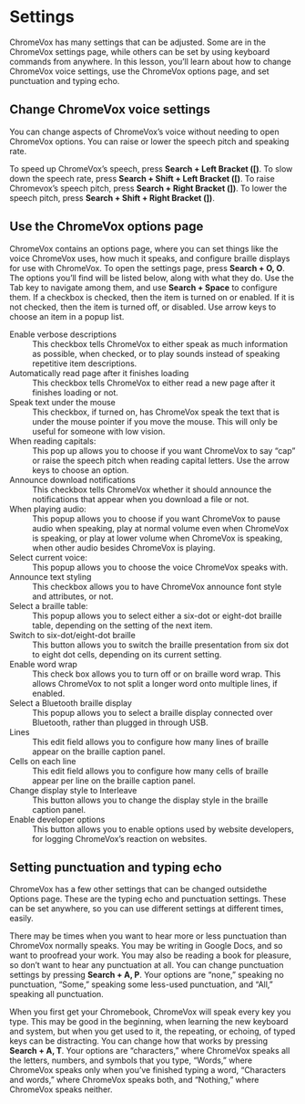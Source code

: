 # Settings

ChromeVox has many settings that can be adjusted. Some are in the ChromeVox settings page, while others can be set by using keyboard commands from anywhere. In this lesson, you’ll learn about how to change ChromeVox voice settings, use the ChromeVox options page, and set punctuation and typing echo.

## Change ChromeVox voice settings

You can change aspects of ChromeVox’s voice without needing to open ChromeVox options. You can raise or lower the speech pitch and speaking rate.

To speed up ChromeVox’s speech, press **Search + Left Bracket ([)**. To slow down the speech rate, press **Search + Shift + Left Bracket ([)**. To raise Chromevox’s speech pitch, press **Search + Right Bracket (])**. To lower the speech pitch, press **Search + Shift + Right Bracket (])**.

## Use the ChromeVox options page

ChromeVox contains an options page, where you can set things like the voice ChromeVox uses, how much it speaks, and configure braille displays for use with ChromeVox. To open the settings page, press **Search + O, O**. The options you’ll find will be listed below, along with what they do. Use the Tab key to navigate among them, and use **Search + Space** to configure them. If a checkbox is checked, then the item is turned on or enabled. If it is not checked, then the item is turned off, or disabled. Use arrow keys to choose an item in a popup list.

<dl>
<dt>Enable verbose descriptions</dt>
<dd>This checkbox tells ChromeVox to either speak as much information
as possible, when checked, or to play sounds instead of speaking
repetitive item descriptions.</dd>
<dt>Automatically read page after it finishes loading</dt>
<dd>This checkbox tells ChromeVox to either read a new page after it
finishes loading or not.</dd>
<dt>Speak text under the mouse</dt>
<dd>This checkbox, if turned on, has ChromeVox speak the text that is
under the mouse pointer if you move the mouse. This will only be useful for someone with low vision.</dd>
<dt>When reading capitals:</dt>
<dd>This pop up allows you to choose if you want ChromeVox to say
“cap” or raise the speech pitch when reading capital letters. Use the
arrow keys to choose an option.</dd>
<dt>Announce download notifications</dt>
<dd>This checkbox tells ChromeVox whether it should announce the
notifications that appear when you download a file or not.</dd>
<dt>When playing audio:</dt>
<dd>This popup allows you to choose if you want ChromeVox to pause
audio when speaking, play at normal volume even when ChromeVox is
speaking, or play at lower volume when ChromeVox is speaking, when
other audio besides ChromeVox is playing.</dd>
<dt>Select current voice:</dt>
<dd>This popup allows you to choose the voice ChromeVox speaks
with.</dd>
<dt>Announce text styling</dt>
<dd>This checkbox allows you to have ChromeVox announce font style and
attributes, or not.</dd>
<dt>Select a braille table:</dt>
<dd>This popup allows you to select either a six-dot or eight-dot
braille table, depending on the setting of the next item.</dd>
<dt>Switch to six-dot/eight-dot braille</dt>
<dd>This button allows you to switch the braille presentation from six
dot to eight dot cells, depending on its current setting.</dd>
<dt>Enable word wrap</dt>
<dd>This check box allows you to turn off or on braille word wrap.
This allows ChromeVox to not split a longer word onto multiple lines,
if enabled.</dd>
<dt>Select a Bluetooth braille display</dt>
<dd>This popup allows you to select a braille display connected over
Bluetooth, rather than plugged in through USB.</dd>
<dt>Lines</dt>
<dd>This edit field allows you to configure how many lines of braille
appear on the braille caption panel.</dd>
<dt>Cells on each line</dt>
<dd>This edit field allows you to configure how many cells of braille
appear per line on the braille caption panel.</dd>
<dt>Change display style to Interleave</dt>
<dd>This button allows you to change the display style in the braille
caption panel.</dd>
<dt>Enable developer options</dt>
<dd>This button allows you to enable options used by website
developers, for logging ChromeVox’s reaction on websites.</dd>
</dl>

## Setting punctuation and typing echo

ChromeVox has a few other settings that can be changed outsidethe Options page. These are the typing echo and punctuation settings. These can be set anywhere, so you can use different settings at different times, easily.

There may be times when you want to hear more or less punctuation than ChromeVox normally speaks. You may be writing in Google Docs, and so want to proofread your work. You may also be reading a book for pleasure, so don’t want to hear any punctuation at all. You can change punctuation settings by pressing **Search + A, P**. Your options are “none,” speaking no punctuation, “Some,” speaking some less-used punctuation, and “All,” speaking all punctuation.

When you first get your Chromebook, ChromeVox will speak every key you type. This may be good in the beginning, when learning the new keyboard and system, but when you get used to it, the repeating, or echoing, of typed keys can be distracting. You can change how that works by pressing **Search + A, T**. Your options are “characters,” where ChromeVox speaks all the letters, numbers, and symbols that you type, “Words,” where ChromeVox speaks only when you’ve finished typing a word, “Characters and words,” where ChromeVox speaks both, and “Nothing,” where ChromeVox speaks neither.

